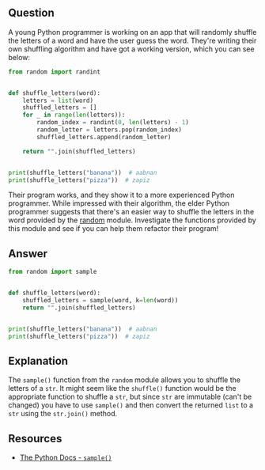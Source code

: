 ## Question

A young Python programmer is working on an app that will randomly shuffle the letters of a word and have the user guess the word. They're writing their own shuffling algorithm and have got a working version, which you can see below:

```python
from random import randint


def shuffle_letters(word):
    letters = list(word)
    shuffled_letters = []
    for _ in range(len(letters)):
        random_index = randint(0, len(letters) - 1)
        random_letter = letters.pop(random_index)
        shuffled_letters.append(random_letter)

    return "".join(shuffled_letters)


print(shuffle_letters("banana"))  # aabnan
print(shuffle_letters("pizza"))  # zapiz
```

Their program works, and they show it to a more experienced Python programmer. While impressed with their algorithm, the elder Python programmer suggests that there's an easier way to shuffle the letters in the word provided by the [random](https://docs.python.org/3/library/random.html) module. Investigate the functions provided by this module and see if you can help them refactor their program! 

## Answer

```python
from random import sample


def shuffle_letters(word):
    shuffled_letters = sample(word, k=len(word))
    return "".join(shuffled_letters)


print(shuffle_letters("banana"))  # aabnan
print(shuffle_letters("pizza"))  # zapiz
```

## Explanation

The `sample()` function from the `random` module allows you to shuffle the letters of a `str`. It might seem like the `shuffle()` function would be the appropriate function to shuffle a `str`, but since `str` are immutable (can't be changed) you have to use `sample()` and then convert the returned `list` to a `str` using the `str.join()` method.

## Resources

-   [The Python Docs - `sample()`](https://docs.python.org/3/library/random.html#random.sample)
